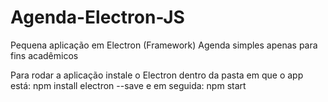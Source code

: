 # Agenda-Electron-JS
Pequena aplicação em Electron (Framework)
Agenda simples apenas para fins acadêmicos


Para rodar a aplicação instale o Electron dentro da pasta em que o app está:
        npm install electron --save e em seguida: npm start
